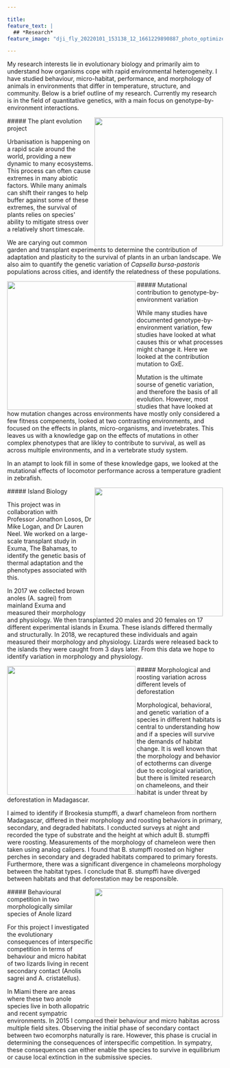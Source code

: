 ```yaml
---

title:
feature_text: |
  ## *Research* 
feature_image: "dji_fly_20220101_153138_12_1661229890887_photo_optimized.jpg"

---
```


My research interests lie in evolutionary biology and primarily aim to understand how organisms cope with rapid environmental heterogeneity. I have studied behaviour, micro-habitat, performance, and morphology of animals in environments that differ in temperature, structure, and community. Below is a brief outline of my research. Currently my research is in the field of quantitative genetics, with a main focus on genotype-by-environment interactions.


<img src="https://user-images.githubusercontent.com/127891763/234725830-af2119e3-3a92-4111-bbd0-3ec5f0bca101.jpg" align="right" width="300px"/> 
##### The plant evolution project 

Urbanisation is happening on a rapid scale around the world, providing a new dynamic to many ecosystems. This process can often cause extremes in many abiotic factors. While many animals can shift their ranges to help buffer against some of these extremes, the survival of plants relies on species' ability to mitigate stress over a relatively short timescale. 

We are carying out common garden and transplant experiments to determine the contribution of adaptation and plasticity to the survival of plants in an urban landscape. We also aim to quantify the genetic variation of *Capsella bursa-pastoris* populations across cities, and identify the relatedness of these populations.



<img src="https://user-images.githubusercontent.com/127891763/234727661-a1b192de-7e3e-4844-a725-e58579dfaa20.jpg" align="left" width="300px"/> 
##### Mutational contribution to genotype-by-environment variation

While many studies have documented genotype-by-environment variation, few studies have looked at what causes this or what processes might change it. Here we looked at the contribution mutation to GxE. 

Mutation is the ultimate sourse of genetic variation, and therefore the basis of all evolution. However, most studies that have looked at how mutation changes across environments have mostly only considered a few fitness compenents, looked at two contrasting environments, and focused on the effects in plants, micro-organisms, and invetebrates. This leaves us with a knowledge gap on the effects of mutations in other complex phenotypes that are likley to contribute to survival, as well as across multiple environments, and in a vertebrate study system. 

In an atampt to look fill in some of these knowledge gaps, we looked at the mutational effects of locomotor performance across a temperature gradient in zebrafish.


<img src="https://user-images.githubusercontent.com/127891763/236033411-23ac9f30-4662-461c-bde1-6ee8c95cee17.jpg" align="right" width="300px"/> 
##### Island Biology

This project was in collaboration with Professor Jonathon Losos, Dr Mike Logan, and Dr Lauren Neel. We worked on a large-scale transplant study in Exuma, The Bahamas, to identify the genetic basis of thermal adaptation and the phenotypes associated with this.

In 2017 we collected brown anoles (A. sagrei) from mainland Exuma and measured their morphology and physiology. We then transplanted 20 males and 20 females on 17 different experimental islands in Exuma. These islands differed thermally and structurally. In 2018, we recaptured these individuals and again measured their morphology and physiology. Lizards were released back to the islands they were caught from 3 days later. From this data we hope to identify variation in morphology and physiology. 


<img src="https://user-images.githubusercontent.com/127891763/718b12b8-2926-473f-affe-83840e091064.JPG" align="left" width="300px"/> 
##### Morphological and roosting variation across different levels of deforestation

Morphological, behavioral, and genetic variation of a species in different habitats is central to understanding how and if a species will survive the demands of habitat change. It is well known that the morphology and behavior of ectotherms can diverge due to ecological variation, but there is limited research on chameleons, and their habitat is under threat by deforestation in Madagascar. 

I aimed to identify if Brookesia stumpffi, a dwarf chameleon from northern Madagascar, differed in their morphology and roosting behaviors in primary, 
secondary, and degraded habitats. I conducted surveys at night and recorded the type of substrate and the height at which adult B. stumpffi were roosting. Measurements of the morphology of chameleon were then taken using analog calipers. I found that B. stumpffi roosted on higher perches in secondary and degraded habitats compared to primary forests. Furthermore, there was a significant divergence in chameleons morphology between the habitat types. I conclude that B. stumpffi have diverged between habitats and that deforestation may be responsible.


<img src="https://user-images.githubusercontent.com/127891763/236034475-82deb8a5-8213-4016-a93a-3ce94c2546b9.jpg" align="right" width="300px"/> 
##### Behavioural competition in two morphologically similar species of Anole lizard

For this project I investigated the evolutionary consequences of interspecific competition in terms of behaviour and micro habitat of two lizards living in recent secondary contact (Anolis sagrei and A. cristatellus).

In Miami there are areas where these two anole species live in both allopatric and recent sympatric environments. In 2015 I compared their behaviour and micro habitas across multiple field sites. Observing the initial phase of secondary contact between two ecomorphs naturally is rare. However, this phase is crucial in determining the consequences of interspecific competition. In sympatry, these consequences can either enable the species to survive in equilibrium or cause local extinction in the submissive species.

